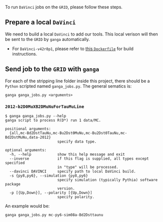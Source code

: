 To run `DaVinci` jobs on the `GRID`, please follow these steps.

## Prepare a local `DaVinci`
We need to build a local `DaVinci` to add our tools. This local verison will
then be sent to the `GRID` by `ganga` automatically.

* For `DaVinci-v42r8p1`, please refer to [this `Dockerfile`](https://github.com/umd-lhcb/docker-images/blob/davinci-v42r8p1/lhcb-stack-cc7/Dockerfile-DaVinci-SL)
  for build instructions.


## Send job to the `GRID` with `ganga`
For each of the stripping line folder inside this project, there should be a
`Python` scripted named `ganga_jobs.py`. The general sematics is:
```
ganga ganga_jobs.py <arguments>
```

### `2012-b2D0MuXB2DMuNuForTauMuLine`
```
$ ganga ganga_jobs.py --help
ganga script to process R(D*) run 1 data/MC.

positional arguments:
  {all,mc-Bd2DstTauNu,mc-Bu2Dst0MuNu,mc-Bu2Dst0TauNu,mc-Bd2DstMuNu,data-2012}
                        specify data type.

optional arguments:
  -h, --help            show this help message and exit
  --inverse             if this flag is supplied, all types except specified
                        in "type" will be processed.
  --davinci DAVINCI     specify path to local DaVinci build.
  -s {py8,py6}, --simulation {py8,py6}
                        specify simulation (typically Pythia) software package
                        version.
  -p [{Up,Down}], --polarity [{Up,Down}]
                        specify polarity.
```

An example would be:
```
ganga ganga_jobs.py mc-py6-sim08a-Bd2Dsttaunu
```
